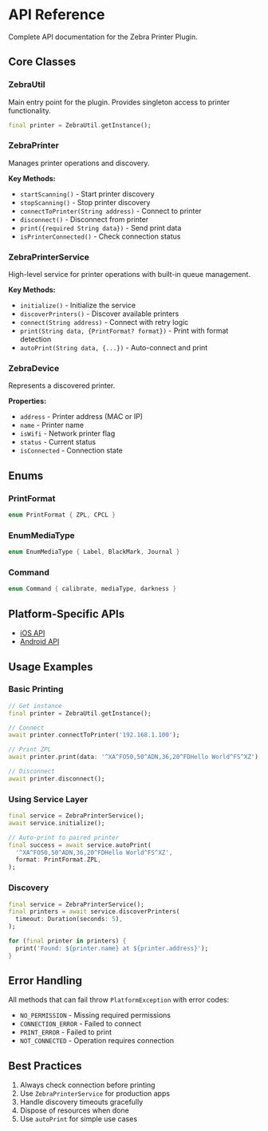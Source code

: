 # API Reference

Complete API documentation for the Zebra Printer Plugin.

## Core Classes

### ZebraUtil
Main entry point for the plugin. Provides singleton access to printer functionality.

```dart
final printer = ZebraUtil.getInstance();
```

### ZebraPrinter
Manages printer operations and discovery.

**Key Methods:**
- `startScanning()` - Start printer discovery
- `stopScanning()` - Stop printer discovery
- `connectToPrinter(String address)` - Connect to printer
- `disconnect()` - Disconnect from printer
- `print({required String data})` - Send print data
- `isPrinterConnected()` - Check connection status

### ZebraPrinterService
High-level service for printer operations with built-in queue management.

**Key Methods:**
- `initialize()` - Initialize the service
- `discoverPrinters()` - Discover available printers
- `connect(String address)` - Connect with retry logic
- `print(String data, {PrintFormat? format})` - Print with format detection
- `autoPrint(String data, {...})` - Auto-connect and print

### ZebraDevice
Represents a discovered printer.

**Properties:**
- `address` - Printer address (MAC or IP)
- `name` - Printer name
- `isWifi` - Network printer flag
- `status` - Current status
- `isConnected` - Connection state

## Enums

### PrintFormat
```dart
enum PrintFormat { ZPL, CPCL }
```

### EnumMediaType
```dart
enum EnumMediaType { Label, BlackMark, Journal }
```

### Command
```dart
enum Command { calibrate, mediaType, darkness }
```

## Platform-Specific APIs

- [iOS API](ios-api.md)
- [Android API](android-api.md)

## Usage Examples

### Basic Printing
```dart
// Get instance
final printer = ZebraUtil.getInstance();

// Connect
await printer.connectToPrinter('192.168.1.100');

// Print ZPL
await printer.print(data: '^XA^FO50,50^ADN,36,20^FDHello World^FS^XZ');

// Disconnect
await printer.disconnect();
```

### Using Service Layer
```dart
final service = ZebraPrinterService();
await service.initialize();

// Auto-print to paired printer
final success = await service.autoPrint(
  '^XA^FO50,50^ADN,36,20^FDHello World^FS^XZ',
  format: PrintFormat.ZPL,
);
```

### Discovery
```dart
final service = ZebraPrinterService();
final printers = await service.discoverPrinters(
  timeout: Duration(seconds: 5),
);

for (final printer in printers) {
  print('Found: ${printer.name} at ${printer.address}');
}
```

## Error Handling

All methods that can fail throw `PlatformException` with error codes:

- `NO_PERMISSION` - Missing required permissions
- `CONNECTION_ERROR` - Failed to connect
- `PRINT_ERROR` - Failed to print
- `NOT_CONNECTED` - Operation requires connection

## Best Practices

1. Always check connection before printing
2. Use `ZebraPrinterService` for production apps
3. Handle discovery timeouts gracefully
4. Dispose of resources when done
5. Use `autoPrint` for simple use cases 